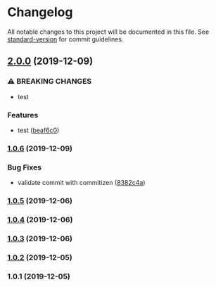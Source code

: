 # Changelog

All notable changes to this project will be documented in this file. See [standard-version](https://github.com/conventional-changelog/standard-version) for commit guidelines.

## [2.0.0](https://github.com/jeantoledo/j_ci/compare/v1.0.6...v2.0.0) (2019-12-09)


### ⚠ BREAKING CHANGES

* test

### Features

* test ([beaf6c0](https://github.com/jeantoledo/j_ci/commit/beaf6c063974d2fc16e841ca6a868d3e99ec0474))

### [1.0.6](https://github.com/jeantoledo/j_ci/compare/v1.0.5...v1.0.6) (2019-12-09)


### Bug Fixes

* validate commit with commitizen ([8382c4a](https://github.com/jeantoledo/j_ci/commit/8382c4a4d77614f3a261b73c17635fe8c70178c9))

### [1.0.5](https://github.com/jeantoledo/j_ci/compare/v1.0.2...v1.0.5) (2019-12-06)

### [1.0.4](https://github.com/jeantoledo/j_ci/compare/v1.0.2...v1.0.4) (2019-12-06)

### [1.0.3](https://github.com/jeantoledo/j_ci/compare/v1.0.2...v1.0.3) (2019-12-06)

### [1.0.2](https://github.com/jeantoledo/j_ci/compare/v1.0.1...v1.0.2) (2019-12-05)

### 1.0.1 (2019-12-05)
